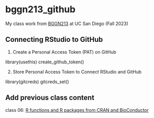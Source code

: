 # bggn213_github
My class work from [BGGN213](https://bioboot.github.io/bggn213_F23/) at UC San Diego (Fall 2023)


## Connecting RStudio to GitHub

1. Create a Personal Access Token (PAT) on GitHub

library(usethis)
create_github_token()

2. Store Personal Access Token to Connect RStudio and GitHub

library(gitcreds)
gitcreds_set()

## Add previous class content

class 06: [R functions and R packages from CRAN and BioConductor](https://github.com/blairchang/bggn213_github/blob/main/Lab%206/HW-lab6.pdf)

